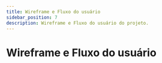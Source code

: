 ```yaml
---
title: Wireframe e Fluxo do usuário
sidebar_position: 7
description: Wireframe e Fluxo do usuário do projeto.
---
```


# Wireframe e Fluxo do usuário